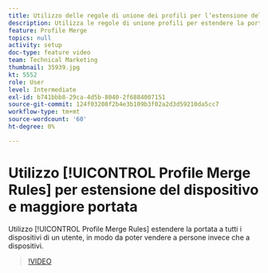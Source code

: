 ```yaml
---
title: Utilizzo delle regole di unione dei profili per l’estensione del dispositivo e la maggiore portata
description: Utilizza le regole di unione profili per estendere la portata a tutti i dispositivi di un utente, in modo da poter commercializzare con le persone invece che con i dispositivi.
feature: Profile Merge
topics: null
activity: setup
doc-type: feature video
team: Technical Marketing
thumbnail: 35939.jpg
kt: 5552
role: User
level: Intermediate
exl-id: b741bbb8-29ca-4d5b-8040-2f6884007151
source-git-commit: 124f03208f2b4e3b109b3f02a2d3d59210da5cc7
workflow-type: tm+mt
source-wordcount: '60'
ht-degree: 0%

---
```


# Utilizzo [!UICONTROL Profile Merge Rules] per estensione del dispositivo e maggiore portata

Utilizzo [!UICONTROL Profile Merge Rules] estendere la portata a tutti i dispositivi di un utente, in modo da poter vendere a persone invece che a dispositivi.

>[!VIDEO](https://video.tv.adobe.com/v/35939/?quality=12&learn=on)
